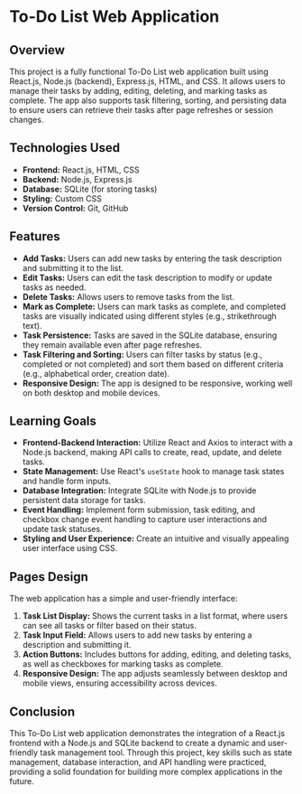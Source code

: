# To-Do List Web Application

## Overview
This project is a fully functional To-Do List web application built using React.js, Node.js (backend), Express.js, HTML, and CSS. It allows users to manage their tasks by adding, editing, deleting, and marking tasks as complete. The app also supports task filtering, sorting, and persisting data to ensure users can retrieve their tasks after page refreshes or session changes.

## Technologies Used
- **Frontend:** React.js, HTML, CSS
- **Backend:** Node.js, Express.js
- **Database:** SQLite (for storing tasks)
- **Styling:** Custom CSS
- **Version Control:** Git, GitHub

## Features
- **Add Tasks:** Users can add new tasks by entering the task description and submitting it to the list.
- **Edit Tasks:** Users can edit the task description to modify or update tasks as needed.
- **Delete Tasks:** Allows users to remove tasks from the list.
- **Mark as Complete:** Users can mark tasks as complete, and completed tasks are visually indicated using different styles (e.g., strikethrough text).
- **Task Persistence:** Tasks are saved in the SQLite database, ensuring they remain available even after page refreshes.
- **Task Filtering and Sorting:** Users can filter tasks by status (e.g., completed or not completed) and sort them based on different criteria (e.g., alphabetical order, creation date).
- **Responsive Design:** The app is designed to be responsive, working well on both desktop and mobile devices.

## Learning Goals
- **Frontend-Backend Interaction:** Utilize React and Axios to interact with a Node.js backend, making API calls to create, read, update, and delete tasks.
- **State Management:** Use React's `useState` hook to manage task states and handle form inputs.
- **Database Integration:** Integrate SQLite with Node.js to provide persistent data storage for tasks.
- **Event Handling:** Implement form submission, task editing, and checkbox change event handling to capture user interactions and update task statuses.
- **Styling and User Experience:** Create an intuitive and visually appealing user interface using CSS.

## Pages Design
The web application has a simple and user-friendly interface:
1. **Task List Display:** Shows the current tasks in a list format, where users can see all tasks or filter based on their status.
2. **Task Input Field:** Allows users to add new tasks by entering a description and submitting it.
3. **Action Buttons:** Includes buttons for adding, editing, and deleting tasks, as well as checkboxes for marking tasks as complete.
4. **Responsive Design:** The app adjusts seamlessly between desktop and mobile views, ensuring accessibility across devices.

## Conclusion
This To-Do List web application demonstrates the integration of a React.js frontend with a Node.js and SQLite backend to create a dynamic and user-friendly task management tool. Through this project, key skills such as state management, database interaction, and API handling were practiced, providing a solid foundation for building more complex applications in the future. 
